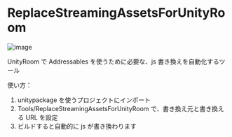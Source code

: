 # ReplaceStreamingAssetsForUnityRoom

![image](https://github.com/user-attachments/assets/f738e1ea-8584-4902-9ded-4399140c31ed)

UnityRoom で Addressables を使うために必要な、js 書き換えを自動化するツール

使い方：

1. unitypackage を使うプロジェクトにインポート
2. Tools/ReplaceStreamingAssetsForUnityRoom で、書き換え元と書き換える URL を設定
3. ビルドすると自動的に js が書き換わります
